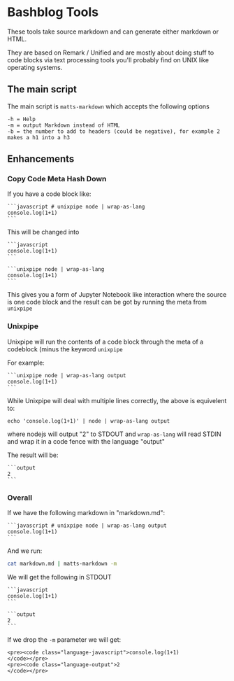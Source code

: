 # Bashblog Tools

These tools take source markdown and can generate either markdown or HTML.

They are based on Remark / Unified and are mostly about doing stuff to code blocks via text processing tools you'll probably find on UNIX like operating systems.

## The main script

The main script is `matts-markdown` which accepts the following options

    -h = Help
    -m = output Markdown instead of HTML
    -b = the number to add to headers (could be negative), for example 2 makes a h1 into a h3

## Enhancements

### Copy Code Meta Hash Down

If you have a code block like:

    ```javascript # unixpipe node | wrap-as-lang
    console.log(1+1)
    ```

This will be changed into

    ```javascript
    console.log(1+1)
    ```

    ```unixpipe node | wrap-as-lang
    console.log(1+1)
    ```

This gives you a form of Jupyter Notebook like interaction where the source is one code block and the result can be got by running the meta from `unixpipe`

### Unixpipe

Unixpipe will run the contents of a code block through the meta of a codeblock (minus the keyword `unixpipe`

For example:

    ```unixpipe node | wrap-as-lang output
    console.log(1+1)
    ```

While Unixpipe will deal with multiple lines correctly, the above is equivelent to:

    echo 'console.log(1+1)' | node | wrap-as-lang output

where nodejs will output "2" to STDOUT and `wrap-as-lang` will read STDIN and wrap it in a code fence with the language "output"

The result will be:

    ```output
    2
    ```

### Overall

If we have the following markdown in "markdown.md":

    ```javascript # unixpipe node | wrap-as-lang output
    console.log(1+1)
    ```

And we run:

```bash
cat markdown.md | matts-markdown -m
```

We will get the following in STDOUT

    ```javascript
    console.log(1+1)
    ```

    ```output
    2
    ```

If we drop the `-m` parameter we will get:

    <pre><code class="language-javascript">console.log(1+1)
    </code></pre>
    <pre><code class="language-output">2
    </code></pre>
